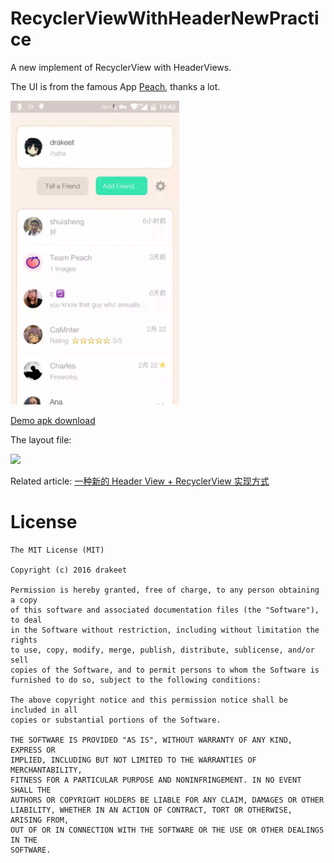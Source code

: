 # RecyclerViewWithHeaderNewPractice
A new implement of RecyclerView with HeaderViews.

The UI is from the famous App [Peach](http://peach.cool), thanks a lot.

<img src="/demo.gif" width="270" height="486"/>

[Demo apk download](https://github.com/drakeet/RecyclerViewWithHeaderNewPractice/raw/master/app-debug.apk)

The layout file:

<img src="http://ww4.sinaimg.cn/large/86e2ff85gw1f1hmtczm7gj21kw0wbgwn.jpg"/>

Related article: [一种新的 Header View + RecyclerView 实现方式](http://drakeet.me/recyclerview-with-header-new-practice)

License
============

    The MIT License (MIT)

    Copyright (c) 2016 drakeet

    Permission is hereby granted, free of charge, to any person obtaining a copy
    of this software and associated documentation files (the "Software"), to deal
    in the Software without restriction, including without limitation the rights
    to use, copy, modify, merge, publish, distribute, sublicense, and/or sell
    copies of the Software, and to permit persons to whom the Software is
    furnished to do so, subject to the following conditions:

    The above copyright notice and this permission notice shall be included in all
    copies or substantial portions of the Software.

    THE SOFTWARE IS PROVIDED "AS IS", WITHOUT WARRANTY OF ANY KIND, EXPRESS OR
    IMPLIED, INCLUDING BUT NOT LIMITED TO THE WARRANTIES OF MERCHANTABILITY,
    FITNESS FOR A PARTICULAR PURPOSE AND NONINFRINGEMENT. IN NO EVENT SHALL THE
    AUTHORS OR COPYRIGHT HOLDERS BE LIABLE FOR ANY CLAIM, DAMAGES OR OTHER
    LIABILITY, WHETHER IN AN ACTION OF CONTRACT, TORT OR OTHERWISE, ARISING FROM,
    OUT OF OR IN CONNECTION WITH THE SOFTWARE OR THE USE OR OTHER DEALINGS IN THE
    SOFTWARE.
